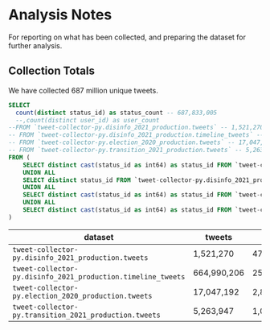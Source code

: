 # Analysis Notes

For reporting on what has been collected, and preparing the dataset for further analysis.


## Collection Totals


We have collected 687 million unique tweets.

```sql
SELECT 
  count(distinct status_id) as status_count -- 687,833,005
  --,count(distinct user_id) as user_count
--FROM `tweet-collector-py.disinfo_2021_production.tweets` -- 1,521,270 | 479,998
-- FROM `tweet-collector-py.disinfo_2021_production.timeline_tweets` -- 664,990,206 | 259,034
-- FROM `tweet-collector-py.election_2020_production.tweets` -- 17,047,192 | 2,806,531
-- FROM `tweet-collector-py.transition_2021_production.tweets` -- 5,263,947 | 1,012,626
FROM (
    SELECT distinct cast(status_id as int64) as status_id FROM `tweet-collector-py.disinfo_2021_production.tweets` 
    UNION ALL
    SELECT distinct status_id FROM `tweet-collector-py.disinfo_2021_production.timeline_tweets` 
    UNION ALL
    SELECT distinct cast(status_id as int64) as status_id FROM `tweet-collector-py.election_2020_production.tweets` 
    UNION ALL
    SELECT distinct cast(status_id as int64) as status_id FROM `tweet-collector-py.transition_2021_production.tweets` 
)
```

dataset | tweets | users
--- | --- | ---
`tweet-collector-py.disinfo_2021_production.tweets` | 1,521,270 | 479,998
`tweet-collector-py.disinfo_2021_production.timeline_tweets`| 664,990,206 | 259,034
`tweet-collector-py.election_2020_production.tweets` | 17,047,192 | 2,806,531
`tweet-collector-py.transition_2021_production.tweets` | 5,263,947 | 1,012,626
